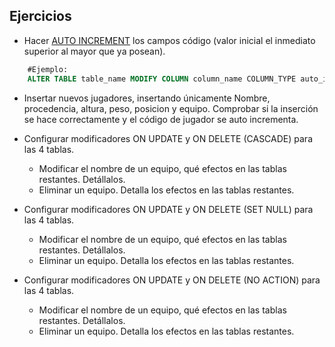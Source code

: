 ## Ejercicios

* Hacer [AUTO INCREMENT](http://www.mysqltutorial.org/mysql-reset-auto-increment) los campos código (valor inicial el inmediato superior al mayor que ya posean).

```sql
	#Ejemplo: 
	ALTER TABLE table_name MODIFY COLUMN column_name COLUMN_TYPE auto_increment [PRIMARY KEY] ;
```	

* Insertar nuevos jugadores, insertando únicamente Nombre, procedencia, altura, peso, posicion y equipo. Comprobar si la inserción se hace correctamente y el código de jugador se auto incrementa.


* Configurar modificadores ON UPDATE y ON DELETE (CASCADE) para las 4 tablas.

	- Modificar el nombre de un equipo, qué efectos en las tablas restantes. Detállalos.
	- Eliminar un equipo. Detalla los efectos en las tablas restantes.


* Configurar modificadores ON UPDATE y ON DELETE (SET NULL) para las 4 tablas.

	- Modificar el nombre de un equipo, qué efectos en las tablas restantes. Detállalos.
	- Eliminar un equipo. Detalla los efectos en las tablas restantes.


* Configurar modificadores ON UPDATE y ON DELETE (NO ACTION) para las 4 tablas.

	- Modificar el nombre de un equipo, qué efectos en las tablas restantes. Detállalos.
	- Eliminar un equipo. Detalla los efectos en las tablas restantes.


